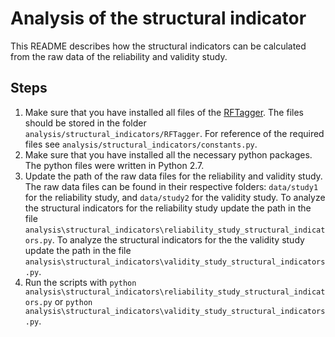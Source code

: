 # Analysis of the structural indicator

This README describes how the structural indicators can be calculated from the raw data of the reliability and validity study.

## Steps

1. Make sure that you have installed all files of the [RFTagger](https://www.cis.uni-muenchen.de/~schmid/tools/RFTagger/). The files should be stored in the folder `analysis/structural_indicators/RFTagger`. For reference of the required files see `analysis/structural_indicators/constants.py`.
2. Make sure that you have installed all the necessary python packages. The python files were written in Python 2.7.
3. Update the path of the raw data files for the reliability and validity study. The raw data files can be found in their respective folders:  `data/study1` for the reliability study, and `data/study2` for the validity study. To analyze the structural indicators for the reliability study update the path in the file `analysis\structural_indicators\reliability_study_structural_indicators.py`. To analyze the structural indicators for the the validity study update the path in the file `analysis\structural_indicators\validity_study_structural_indicators.py`. 
4. Run the scripts with `python analysis\structural_indicators\reliability_study_structural_indicators.py` or `python analysis\structural_indicators\validity_study_structural_indicators.py`.


